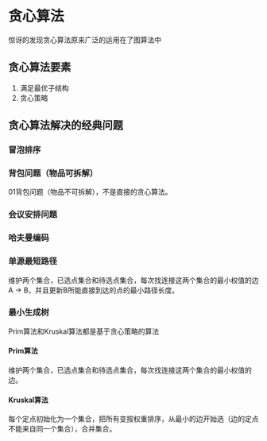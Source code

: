 # 贪心算法

惊讶的发现贪心算法原来广泛的运用在了图算法中

## 贪心算法要素

1. 满足最优子结构
2. 贪心策略

## 贪心算法解决的经典问题

### 冒泡排序

### 背包问题（物品可拆解）

01背包问题（物品不可拆解），不是直接的贪心算法。

### 会议安排问题

### 哈夫曼编码

### 单源最短路径

维护两个集合，已选点集合和待选点集合，每次找连接这两个集合的最小权值的边A -> B，并且更新B所能直接到达的点的最小路径长度。

### 最小生成树

Prim算法和Kruskal算法都是基于贪心策略的算法

#### Prim算法

维护两个集合，已选点集合和待选点集合，每次找连接这两个集合的最小权值的边。

#### Kruskal算法

每个定点初始化为一个集合，把所有变按权重排序，从最小的边开始选（边的定点不能来自同一个集合），合并集合。
